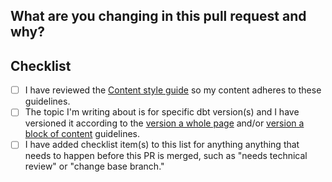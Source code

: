 ## What are you changing in this pull request and why?
<!--
Describe your changes and why you're making them. If related to an open issue or a pull request on dbt Core or another repository, then link to them here! 

To learn more about the writing conventions used in the dbt Labs docs, see the [Content style guide](https://github.com/dbt-labs/docs.getdbt.com/blob/current/contributing/content-style-guide.md).
-->

## Checklist
- [ ] I have reviewed the [Content style guide](https://github.com/dbt-labs/docs.getdbt.com/blob/current/contributing/content-style-guide.md) so my content adheres to these guidelines.
- [ ] The topic I'm writing about is for specific dbt version(s) and I have versioned it according to the [version a whole page](https://github.com/dbt-labs/docs.getdbt.com/blob/current/contributing/single-sourcing-content.md#adding-a-new-version) and/or [version a block of content](https://github.com/dbt-labs/docs.getdbt.com/blob/current/contributing/single-sourcing-content.md#versioning-blocks-of-content) guidelines.
- [ ] I have added checklist item(s) to this list for anything anything that needs to happen before this PR is merged, such as "needs technical review" or "change base branch."
<!--
PRE-RELEASE VERSION OF dbt (if so, uncomment):
- [ ] Add a note to the prerelease version [Migration Guide](https://github.com/dbt-labs/docs.getdbt.com/tree/current/website/docs/docs/dbt-versions/core-upgrade)
-->
<!-- 
ADDING OR REMOVING PAGES (if so, uncomment):
- [ ] Add/remove page in `website/sidebars.js`
- [ ] Provide a unique filename for new pages
- [ ] Add an entry for deleted pages in `website/vercel.json`
- [ ] Run link testing locally with `npm run build` to update the links that point to deleted pages
-->
